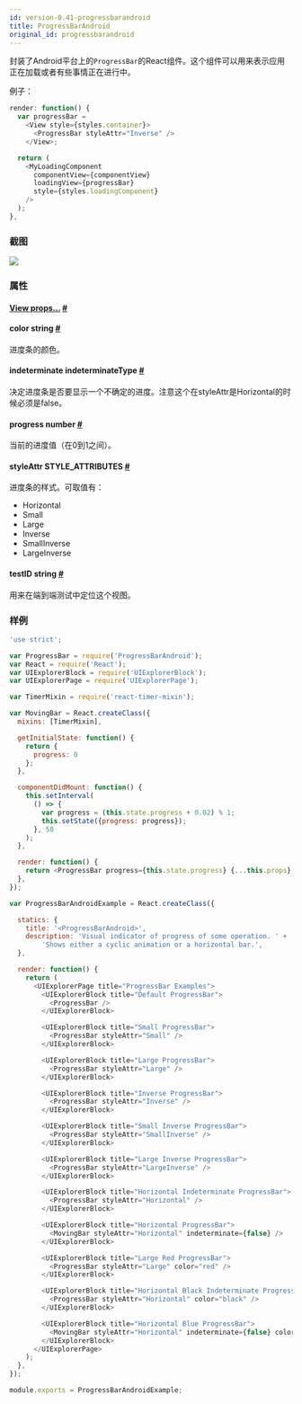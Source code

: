 ```yaml
---
id: version-0.41-progressbarandroid
title: ProgressBarAndroid
original_id: progressbarandroid
---
```


封装了Android平台上的`ProgressBar`的React组件。这个组件可以用来表示应用正在加载或者有些事情正在进行中。

例子：

```javascript
render: function() {
  var progressBar =
    <View style={styles.container}>
      <ProgressBar styleAttr="Inverse" />
    </View>;

  return (
    <MyLoadingComponent
      componentView={componentView}
      loadingView={progressBar}
      style={styles.loadingComponent}
    />
  );
},
```
### 截图
![](/img/components/progressbarandroid.png)

### 属性

<div class="props">
	<div class="prop">
		<h4 class="propTitle"><a class="anchor" name="view"></a><a href="view.html#props">View props...</a> <a class="hash-link" href="#view">#</a></h4>
	</div>
	<div class="prop">
		<h4 class="propTitle"><a class="anchor" name="color"></a>color <span class="propType">string</span> <a class="hash-link" href="#color">#</a></h4>
		<div>
			<p>进度条的颜色。</p>
		</div>
	</div>
	<div class="prop">
		<h4 class="propTitle"><a class="anchor" name="indeterminate"></a>indeterminate <span class="propType">indeterminateType</span> <a class="hash-link" href="#indeterminate">#</a></h4>
		<div>
			<p>决定进度条是否要显示一个不确定的进度。注意这个在styleAttr是Horizontal的时候必须是false。</p>
		</div>
	</div>
	<div class="prop">
		<h4 class="propTitle"><a class="anchor" name="progress"></a>progress <span class="propType">number</span> <a class="hash-link" href="#progress">#</a></h4>
		<div>
			<p>当前的进度值（在0到1之间）。</p>
		</div>
	</div>
	<div class="prop">
		<h4 class="propTitle"><a class="anchor" name="styleattr"></a>styleAttr <span class="propType">STYLE_ATTRIBUTES</span> <a class="hash-link" href="#styleattr">#</a></h4>
		<div>
			<p>进度条的样式。可取值有：</p>
			<ul>
				<li>Horizontal</li>
				<li>Small</li>
				<li>Large</li>
				<li>Inverse</li>
				<li>SmallInverse</li>
				<li>LargeInverse</li>
			</ul>
		</div>
	</div>
	<div class="prop">
		<h4 class="propTitle"><a class="anchor" name="testid"></a>testID <span class="propType">string</span> <a class="hash-link" href="#testid">#</a></h4>
		<div>
			<p>用来在端到端测试中定位这个视图。</p>
		</div>
	</div>
</div>

### 样例

```javascript
'use strict';

var ProgressBar = require('ProgressBarAndroid');
var React = require('React');
var UIExplorerBlock = require('UIExplorerBlock');
var UIExplorerPage = require('UIExplorerPage');

var TimerMixin = require('react-timer-mixin');

var MovingBar = React.createClass({
  mixins: [TimerMixin],

  getInitialState: function() {
    return {
      progress: 0
    };
  },

  componentDidMount: function() {
    this.setInterval(
      () => {
        var progress = (this.state.progress + 0.02) % 1;
        this.setState({progress: progress});
      }, 50
    );
  },

  render: function() {
    return <ProgressBar progress={this.state.progress} {...this.props} />;
  },
});

var ProgressBarAndroidExample = React.createClass({

  statics: {
    title: '<ProgressBarAndroid>',
    description: 'Visual indicator of progress of some operation. ' +
        'Shows either a cyclic animation or a horizontal bar.',
  },

  render: function() {
    return (
      <UIExplorerPage title="ProgressBar Examples">
        <UIExplorerBlock title="Default ProgressBar">
          <ProgressBar />
        </UIExplorerBlock>

        <UIExplorerBlock title="Small ProgressBar">
          <ProgressBar styleAttr="Small" />
        </UIExplorerBlock>

        <UIExplorerBlock title="Large ProgressBar">
          <ProgressBar styleAttr="Large" />
        </UIExplorerBlock>

        <UIExplorerBlock title="Inverse ProgressBar">
          <ProgressBar styleAttr="Inverse" />
        </UIExplorerBlock>

        <UIExplorerBlock title="Small Inverse ProgressBar">
          <ProgressBar styleAttr="SmallInverse" />
        </UIExplorerBlock>

        <UIExplorerBlock title="Large Inverse ProgressBar">
          <ProgressBar styleAttr="LargeInverse" />
        </UIExplorerBlock>

        <UIExplorerBlock title="Horizontal Indeterminate ProgressBar">
          <ProgressBar styleAttr="Horizontal" />
        </UIExplorerBlock>

        <UIExplorerBlock title="Horizontal ProgressBar">
          <MovingBar styleAttr="Horizontal" indeterminate={false} />
        </UIExplorerBlock>

        <UIExplorerBlock title="Large Red ProgressBar">
          <ProgressBar styleAttr="Large" color="red" />
        </UIExplorerBlock>

        <UIExplorerBlock title="Horizontal Black Indeterminate ProgressBar">
          <ProgressBar styleAttr="Horizontal" color="black" />
        </UIExplorerBlock>

        <UIExplorerBlock title="Horizontal Blue ProgressBar">
          <MovingBar styleAttr="Horizontal" indeterminate={false} color="blue" />
        </UIExplorerBlock>
      </UIExplorerPage>
    );
  },
});

module.exports = ProgressBarAndroidExample;
```